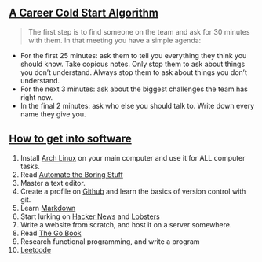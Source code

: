 ## [A Career Cold Start Algorithm](https://boz.com/articles/career-cold-start)

>The first step is to find someone on the team and ask for 30 minutes with them. In that meeting you have a simple agenda:
-   For the first 25 minutes: ask them to tell you everything they think you should know. Take copious notes. Only stop them to ask about things you don’t understand. Always stop them to ask about things you don’t understand.
-   For the next 3 minutes: ask about the biggest challenges the team has right now.
-   In the final 2 minutes: ask who else you should talk to. Write down every name they give you.

## [How to get into software](https://github.com/npmaile/blog/blob/main/posts/2.%20How%20to%20get%20into%20software.md)

1. Install [Arch Linux](https://archlinux.org/) on your main computer and use it for ALL computer tasks.
 2. Read [Automate the Boring Stuff](https://automatetheboringstuff.com/)
 3. Master a text editor.
 4. Create a profile on [Github](https://github.com/) and learn the basics of version control with git.
 5. Learn [Markdown](https://www.markdownguide.org/)
 6. Start lurking on [Hacker News](https://news.ycombinator.com/) and [Lobsters](https://lobste.rs/)
 7. Write a website from scratch, and host it on a server somewhere.
 8. Read [The Go Book](https://www.gopl.io/)
 9. Research functional programming, and write a program
 10. [Leetcode](https://leetcode.com/)